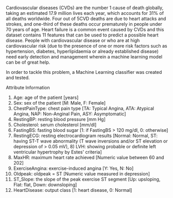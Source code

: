 #
Cardiovascular diseases (CVDs) are the number 1 cause of death globally, taking an estimated 17.9 million lives each year, which accounts for 31% of all deaths worldwide. Four out of 5CVD deaths are due to heart attacks and strokes, and one-third of these deaths occur prematurely in people under 70 years of age. Heart failure is a common event caused by CVDs and this dataset contains 11 features that can be used to predict a possible heart disease.
People with cardiovascular disease or who are at high cardiovascular risk (due to the presence of one or more risk factors such as hypertension, diabetes, hyperlipidaemia or already established disease) need early detection and management wherein a machine learning model can be of great help.

In order to tackle this problem, a Machine Learning classifier was created and tested.

Attribute Information
1) Age: age of the patient [years]
2) Sex: sex of the patient [M: Male, F: Female]
3) ChestPainType: chest pain type [TA: Typical Angina, ATA: Atypical Angina, NAP: Non-Anginal Pain, ASY: Asymptomatic]
4) RestingBP: resting blood pressure [mm Hg]
5) Cholesterol: serum cholesterol [mm/dl]
6) FastingBS: fasting blood sugar [1: if FastingBS > 120 mg/dl, 0: otherwise]
7) RestingECG: resting electrocardiogram results [Normal: Normal, ST: having ST-T wave abnormality (T wave inversions and/or ST elevation or depression of > 0.05 mV), 8) LVH: showing probable or definite left ventricular hypertrophy by Estes' criteria]
9) MaxHR: maximum heart rate achieved [Numeric value between 60 and 202]
10) ExerciseAngina: exercise-induced angina [Y: Yes, N: No]
11) Oldpeak: oldpeak = ST [Numeric value measured in depression]
12) ST_Slope: the slope of the peak exercise ST segment [Up: upsloping, Flat: flat, Down: downsloping]
13) HeartDisease: output class [1: heart disease, 0: Normal]
